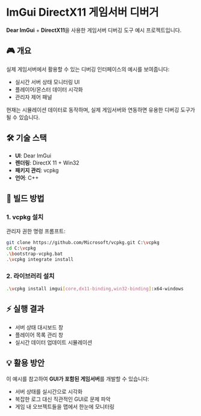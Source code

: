 # ImGui DirectX11 게임서버 디버거

**Dear ImGui** + **DirectX11**을 사용한 게임서버 디버깅 도구 예시 프로젝트입니다.

## 🎮 개요

실제 게임서버에서 활용할 수 있는 디버깅 인터페이스의 예시를 보여줍니다:
- 실시간 서버 상태 모니터링 UI
- 플레이어/몬스터 데이터 시각화
- 관리자 제어 패널

현재는 시뮬레이션 데이터로 동작하며, 실제 게임서버와 연동하면 유용한 디버깅 도구가 될 수 있습니다.

## 🛠️ 기술 스택

- **UI**: Dear ImGui
- **렌더링**: DirectX 11 + Win32
- **패키지 관리**: vcpkg
- **언어**: C++

## 🚀 빌드 방법

### 1. vcpkg 설치

관리자 권한 명령 프롬프트:

```bash
git clone https://github.com/Microsoft/vcpkg.git C:\vcpkg
cd C:\vcpkg
.\bootstrap-vcpkg.bat
.\vcpkg integrate install
```

### 2. 라이브러리 설치

```bash
.\vcpkg install imgui[core,dx11-binding,win32-binding]:x64-windows
```

## ⚡ 실행 결과

- 서버 상태 대시보드 창
- 플레이어 목록 관리 창  
- 실시간 데이터 업데이트 시뮬레이션

## 💡 활용 방안

이 예시를 참고하여 **GUI가 포함된 게임서버**를 개발할 수 있습니다:

- 서버 상태를 실시간으로 시각화
- 복잡한 로그 대신 직관적인 GUI로 문제 파악
- 게임 내 오브젝트들을 맵에서 한눈에 모니터링